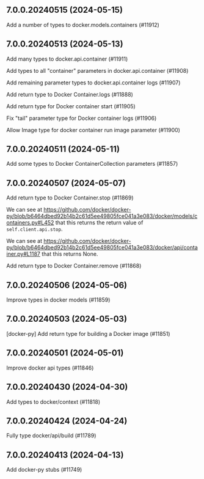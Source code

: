 ## 7.0.0.20240515 (2024-05-15)

Add a number of types to docker.models.containers (#11912)

## 7.0.0.20240513 (2024-05-13)

Add many types to docker.api.container (#11911)

Add types to all "container" parameters in docker.api.container (#11908)

Add remaining parameter types to docker.api.container logs (#11907)

Add return type to Docker Container.logs (#11888)

Add return type for Docker container start (#11905)

Fix "tail" parameter type for Docker container logs (#11906)

Allow Image type for docker container run image parameter (#11900)

## 7.0.0.20240511 (2024-05-11)

Add some types to Docker ContainerCollection parameters (#11857)

## 7.0.0.20240507 (2024-05-07)

Add return type to Docker Container.stop (#11869)

We can see at
https://github.com/docker/docker-py/blob/b6464dbed92b14b2c61d5ee49805fce041a3e083/docker/models/containers.py#L452
that this returns the return value of `self.client.api.stop`.

We can see at
https://github.com/docker/docker-py/blob/b6464dbed92b14b2c61d5ee49805fce041a3e083/docker/api/container.py#L1187
that this returns None.

Add return type to Docker Container.remove (#11868)

## 7.0.0.20240506 (2024-05-06)

Improve types in docker models (#11859)

## 7.0.0.20240503 (2024-05-03)

[docker-py] Add return type for building a Docker image (#11851)

## 7.0.0.20240501 (2024-05-01)

 Improve docker api types (#11846)

## 7.0.0.20240430 (2024-04-30)

Add types to docker/context (#11818)

## 7.0.0.20240424 (2024-04-24)

Fully type docker/api/build (#11789)

## 7.0.0.20240413 (2024-04-13)

Add docker-py stubs (#11749)

